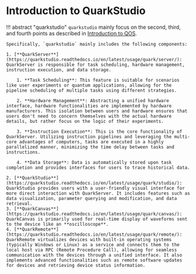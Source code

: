 # **Introduction to QuarkStudio**
!!! abstract "quarkstudio"
    `quarkstudio` mainly focus on the second, third, and fourth points as described in [Introduction to QOS](https://quarkstudio.readthedocs.io/en/latest/#introduction-to-qos).

    Specifically, `quarkstudio` mainly includes the following components:

    1. [**QuarkServer**](https://quarkstudio.readthedocs.io/en/latest/usage/quark/server/): QuarkServer is responsible for task scheduling, hardware management, instruction execution, and data storage. 

        1. **Task Scheduling**: This feature is suitable for scenarios like user experiments or quantum applications, allowing for the pipeline scheduling of multiple tasks using different strategies.

        2. **Hardware Management**: Abstracting a unified hardware interface, hardware functionalities are implemented by hardware manufacturers. This isolation between users and hardware ensures that users don't need to concern themselves with the actual hardware details, but rather focus on the logic of their experiments.

        3. **Instruction Execution**: This is the core functionality of QuarkServer. Utilizing instruction pipelines and leveraging the multi-core advantages of computers, tasks are executed in a highly parallelized manner, minimizing the time delay between tasks and instructions.

        4. **Data Storage**: Data is automatically stored upon task completion and provides interfaces for users to trace historical data.

    2. [**QuarkStudio**](https://quarkstudio.readthedocs.io/en/latest/usage/quark/studio/): QuarkStudio provides users with a user-friendly visual interface for more direct interaction with QuarkServer. It includes features such as data visualization, parameter querying and modification, and data retrieval.
    3. [**QuarkCanvas**](https://quarkstudio.readthedocs.io/en/latest/usage/quark/canvas/): QuarkCanvas is primarily used for real-time display of waveforms sent to the device like an **oscilloscope**.
    4. [**QuarkRemote**](https://quarkstudio.readthedocs.io/en/latest/usage/quark/remote/): QuarkRemote virtualizes devices with built-in operating systems (typically Windows or Linux) as a service and connects them to the local host via RPC (Remote Procedure Call), allowing for seamless communication with the devices through a unified interface. It also implements advanced functionalities such as remote software updates for devices and retrieving device status information.